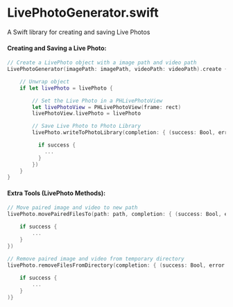# LivePhotoGenerator.swift
A Swift library for creating and saving Live Photos

#### Creating and Saving a Live Photo:
```swift
// Create a LivePhoto object with a image path and video path
LivePhotoGenerator(imagePath: imagePath, videoPath: videoPath).create { (livePhoto: LivePhoto?, error: Error?) in

    // Unwrap object
    if let livePhoto = livePhoto {

        // Set the Live Photo in a PHLivePhotoView
        let livePhotoView = PHLivePhotoView(frame: rect)
        livePhotoView.livePhoto = livePhoto

        // Save Live Photo to Photo Library
        livePhoto.writeToPhotoLibrary(completion: { (success: Bool, error: Error?) in

          if success {
            ...
          }
        })
    }
}
```

#### Extra Tools (LivePhoto Methods):
```swift
// Move paired image and video to new path
livePhoto.movePairedFilesTo(path: path, completion: { (success: Bool, error: Error?) in

    if success {
        ...
    }
})

// Remove paired image and video from temporary directory
livePhoto.removeFilesFromDirectory(completion: { (success: Bool, error: Error?) in
    
    if success {
        ...
    }
)}
```
